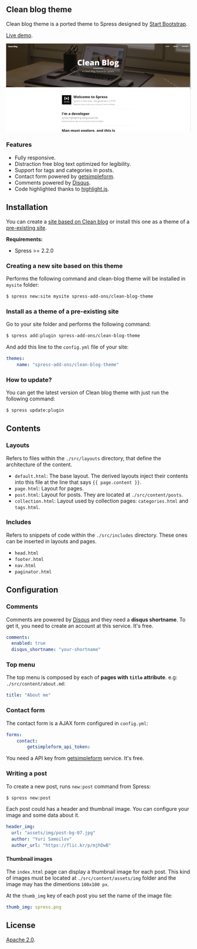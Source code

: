 ## Clean blog theme

Clean blog theme is a ported theme to Spress designed by [Start Bootstrap](http://startbootstrap.com/).

[Live demo](http://spress-add-ons.github.io/clean-blog/).

![Spresso theme preview](/screenshot.png)

### Features

* Fully responsive.
* Distraction free blog text optimized for legibility.
* Support for tags and categories in posts.
* Contact form powered by [getsimpleform](https://getsimpleform.com/).
* Comments powered by [Disqus](https://disqus.com).
* Code highlighted thanks to [highlight.js](https://highlightjs.org/).

## Installation
You can create a [site based on Clean blog](#creating-a-new-site-based-on-this-theme-creating-site)
or install this one as a theme of a [pre-existing site](#install-as-a-theme-of-pre-existing-site-pre-existing).

**Requirements:**
* Spress >= 2.2.0

### Creating a new site based on this theme

Performs the following command and clean-blog theme will be
installed in `mysite` folder:

```bash
$ spress new:site mysite spress-add-ons/clean-blog-theme
```

### Install as a theme of a pre-existing site

Go to your site folder and performs the following command:

```bash
$ spress add:plugin spress-add-ons/clean-blog-theme
```

And add this line to the `config.yml` file of your site:

```yaml
themes:
    name: "spress-add-ons/clean-blog-theme"
```

### How to update?

You can get the latest version of Clean blog theme with just run the following command:

```bash
$ spress update:plugin
```

## Contents
### Layouts

Refers to files within the `./src/layouts` directory, that define the architecture
of the content.

* `default.html`: The base layout. The derived layouts inject their contents
into this file at the line that says `{{ page.content }}`.
* `page.html`: Layout for pages.
* `post.html`: Layout for posts. They are located at `./src/content/posts`.
* `collection.html`: Layout used by collection pages: `categories.html` and `tags.html`.

### Includes

Refers to snippets of code within the `./src/includes` directory. These ones can
be inserted in layouts and pages.

* `head.html`
* `footer.html`
* `nav.html`
* `paginator.html`

## Configuration

### Comments

Comments are powered by [Disqus](disqus.com) and they need a
**disqus shortname**. To get it, you need to create an account at this service.
It's free.

```yaml
comments:
  enabled: true
  disqus_shortname: "your-shortname"
```

### Top menu

The top menu is composed by each of **pages with `title` attribute**.
e.g: `./src/content/about.md`:

```yaml
title: "About me"
```

### Contact form

The contact form is a AJAX form configured in `config.yml`:

```yaml
forms:
    contact:
        getsimpleform_api_token:
```

You need a API key from [getsimpleform](https://getsimpleform.com/) service. It's free.

### Writing a post

To create a new post, runs `new:post` command from Spress:

```bash
$ spress new:post
```

Each post could has a header and thumbnail image. You can configure your image and some data about it.

```yaml
header_img:
  url: "assets/img/post-bg-07.jpg"
  author: "Yuri Samoilov"
  author_url: "https://flic.kr/p/mjhDwB"
```

#### Thumbnail images

The `index.html` page can display a thumbnail image for each post. This kind
of images must be located at `./src/content/assets/img` folder and the image
may has the dimentions `100x100 px`.

At the `thumb_img` key of each post you set the name of the image file:

```yaml
thumb_img: spress.png
```

## License

[Apache 2.0](http://www.apache.org/licenses/LICENSE-2.0).
